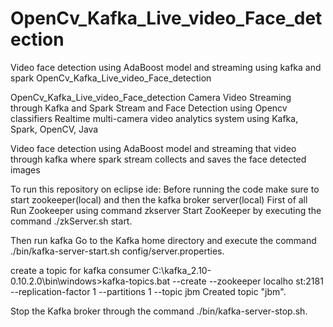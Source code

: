 # OpenCv_Kafka_Live_video_Face_detection
Video face detection using AdaBoost model and streaming using kafka and spark
OpenCv_Kafka_Live_video_Face_detection


OpenCv_Kafka_Live_video_Face_detection
Camera Video Streaming through Kafka and Spark Stream and Face Detection using Opencv classifiers Realtime multi-camera video analytics system using Kafka, Spark, OpenCV, Java

Video face detection using AdaBoost model and streaming that video through kafka where spark stream collects and saves the face detected images

To run this repository on eclipse ide: Before running the code make sure to start zookeeper(local) and then the kafka broker server(local) First of all Run Zookeeper using command zkserver Start ZooKeeper by executing the command ./zkServer.sh start.

Then run kafka Go to the Kafka home directory and execute the command ./bin/kafka-server-start.sh config/server.properties.

create a topic for kafka consumer C:\kafka_2.10-0.10.2.0\bin\windows>kafka-topics.bat --create --zookeeper localho st:2181 --replication-factor 1 --partitions 1 --topic jbm Created topic "jbm".

Stop the Kafka broker through the command ./bin/kafka-server-stop.sh.
